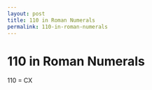 ```yaml
---
layout: post
title: 110 in Roman Numerals
permalink: 110-in-roman-numerals
---
```


# 110 in Roman Numerals

110 = CX
